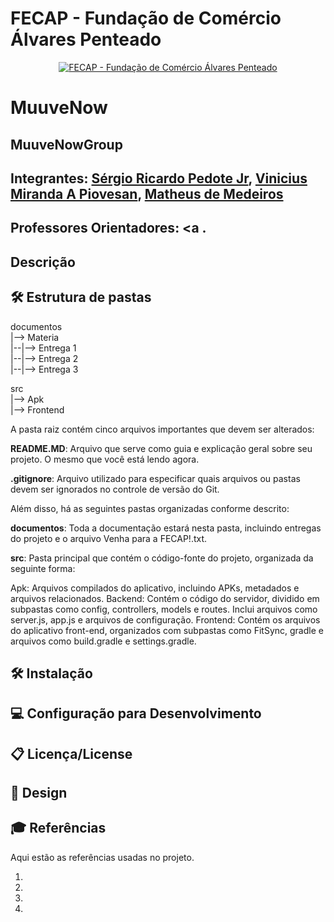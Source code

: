# FECAP - Fundação de Comércio Álvares Penteado
<p align="center"> <a href= "https://www.fecap.br/"><img src="https://encrypted-tbn0.gstatic.com/images?q=tbn:ANd9GcRhZPrRa89Kma0ZZogxm0pi-tCn_TLKeHGVxywp-LXAFGR3B1DPouAJYHgKZGV0XTEf4AE&usqp=CAU" alt="FECAP - Fundação de Comércio Álvares Penteado" border="0"></a> </p>

# MuuveNow

## MuuveNowGroup

## Integrantes: <a href="https://www.linkedin.com/in/sergio-pedote/">Sérgio Ricardo Pedote Jr</a>, <a href="https://www.linkedin.com/in/vinipiovesan/">Vinicius Miranda A Piovesan</a>, <a href="https://www.linkedin.com/in/matheus-de-medeiros-5516a02a9/">Matheus de Medeiros</a>

## Professores Orientadores: <a </a>.

## Descrição


## 🛠 Estrutura de pastas

documentos<br>
|--> Materia<br>
|--|--> Entrega 1<br>
|--|--> Entrega 2<br>
|--|--> Entrega 3<br>




src<br>
|--> Apk<br>
|--> Frontend<br>



  

A pasta raiz contém cinco arquivos importantes que devem ser alterados:

<b>README.MD</b>: Arquivo que serve como guia e explicação geral sobre seu projeto. O mesmo que você está lendo agora.

<b>.gitignore</b>: Arquivo utilizado para especificar quais arquivos ou pastas devem ser ignorados no controle de versão do Git.

Além disso, há as seguintes pastas organizadas conforme descrito:

<b>documentos</b>: Toda a documentação estará nesta pasta, incluindo entregas do projeto e o arquivo Venha para a FECAP!.txt.

<b>src</b>: Pasta principal que contém o código-fonte do projeto, organizada da seguinte forma:

Apk: Arquivos compilados do aplicativo, incluindo APKs, metadados e arquivos relacionados.
Backend: Contém o código do servidor, dividido em subpastas como config, controllers, models e routes. Inclui arquivos como server.js, app.js e arquivos de configuração.
Frontend: Contém os arquivos do aplicativo front-end, organizados com subpastas como FitSync, gradle e arquivos como build.gradle e settings.gradle.

## 🛠 Instalação


## 💻 Configuração para Desenvolvimento



## 📋 Licença/License



## 🎨 Design 


## 🎓 Referências

Aqui estão as referências usadas no projeto.

1. 
2. 
3. 
4. 
